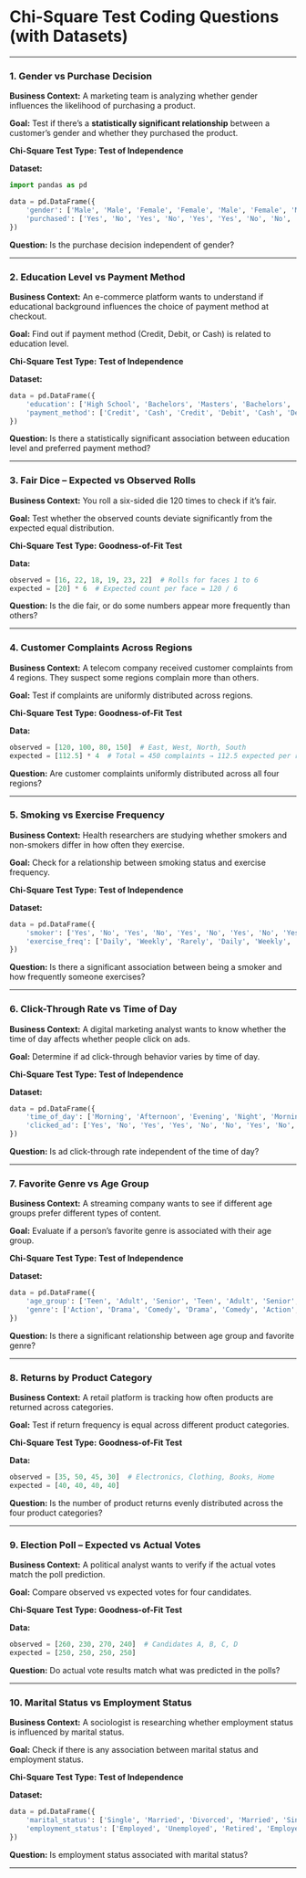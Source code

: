 
# Chi-Square Test Coding Questions (with Datasets)

---

###  1. Gender vs Purchase Decision

**Business Context:**
A marketing team is analyzing whether gender influences the likelihood of purchasing a product.

**Goal:**
Test if there’s a **statistically significant relationship** between a customer’s gender and whether they purchased the product.

**Chi-Square Test Type:**
**Test of Independence**

**Dataset:**

```python
import pandas as pd

data = pd.DataFrame({
    'gender': ['Male', 'Male', 'Female', 'Female', 'Male', 'Female', 'Male', 'Female', 'Male', 'Female'],
    'purchased': ['Yes', 'No', 'Yes', 'No', 'Yes', 'Yes', 'No', 'No', 'Yes', 'No']
})
```

**Question:**
Is the purchase decision independent of gender?

---

### 2. Education Level vs Payment Method

**Business Context:**
An e-commerce platform wants to understand if educational background influences the choice of payment method at checkout.

**Goal:**
Find out if payment method (Credit, Debit, or Cash) is related to education level.

**Chi-Square Test Type:**
**Test of Independence**

**Dataset:**

```python
data = pd.DataFrame({
    'education': ['High School', 'Bachelors', 'Masters', 'Bachelors', 'Masters', 'High School', 'Bachelors', 'Masters', 'High School', 'Bachelors'],
    'payment_method': ['Credit', 'Cash', 'Credit', 'Debit', 'Cash', 'Debit', 'Credit', 'Debit', 'Cash', 'Credit']
})
```

**Question:**
Is there a statistically significant association between education level and preferred payment method?

---

### 3. Fair Dice – Expected vs Observed Rolls

**Business Context:**
You roll a six-sided die 120 times to check if it’s fair.

**Goal:**
Test whether the observed counts deviate significantly from the expected equal distribution.

**Chi-Square Test Type:**
**Goodness-of-Fit Test**

**Data:**

```python
observed = [16, 22, 18, 19, 23, 22]  # Rolls for faces 1 to 6
expected = [20] * 6  # Expected count per face = 120 / 6
```

**Question:**
Is the die fair, or do some numbers appear more frequently than others?

---

### 4. Customer Complaints Across Regions

**Business Context:**
A telecom company received customer complaints from 4 regions. They suspect some regions complain more than others.

**Goal:**
Test if complaints are uniformly distributed across regions.

**Chi-Square Test Type:**
**Goodness-of-Fit Test**

**Data:**

```python
observed = [120, 100, 80, 150]  # East, West, North, South
expected = [112.5] * 4  # Total = 450 complaints → 112.5 expected per region
```

**Question:**
Are customer complaints uniformly distributed across all four regions?

---

### 5. Smoking vs Exercise Frequency

**Business Context:**
Health researchers are studying whether smokers and non-smokers differ in how often they exercise.

**Goal:**
Check for a relationship between smoking status and exercise frequency.

**Chi-Square Test Type:**
**Test of Independence**

**Dataset:**

```python
data = pd.DataFrame({
    'smoker': ['Yes', 'No', 'Yes', 'No', 'Yes', 'No', 'Yes', 'No', 'Yes', 'No'],
    'exercise_freq': ['Daily', 'Weekly', 'Rarely', 'Daily', 'Weekly', 'Rarely', 'Weekly', 'Daily', 'Rarely', 'Weekly']
})
```

**Question:**
Is there a significant association between being a smoker and how frequently someone exercises?

---

###  6. Click-Through Rate vs Time of Day

**Business Context:**
A digital marketing analyst wants to know whether the time of day affects whether people click on ads.

**Goal:**
Determine if ad click-through behavior varies by time of day.

**Chi-Square Test Type:**
**Test of Independence**

**Dataset:**

```python
data = pd.DataFrame({
    'time_of_day': ['Morning', 'Afternoon', 'Evening', 'Night', 'Morning', 'Afternoon', 'Evening', 'Night', 'Morning', 'Night'],
    'clicked_ad': ['Yes', 'No', 'Yes', 'Yes', 'No', 'No', 'Yes', 'No', 'Yes', 'No']
})
```

**Question:**
Is ad click-through rate independent of the time of day?

---

### 7. Favorite Genre vs Age Group

**Business Context:**
A streaming company wants to see if different age groups prefer different types of content.

**Goal:**
Evaluate if a person’s favorite genre is associated with their age group.

**Chi-Square Test Type:**
**Test of Independence**

**Dataset:**

```python
data = pd.DataFrame({
    'age_group': ['Teen', 'Adult', 'Senior', 'Teen', 'Adult', 'Senior', 'Teen', 'Adult', 'Senior', 'Teen'],
    'genre': ['Action', 'Drama', 'Comedy', 'Drama', 'Comedy', 'Action', 'Action', 'Comedy', 'Drama', 'Comedy']
})
```

**Question:**
Is there a significant relationship between age group and favorite genre?

---

### 8. Returns by Product Category

**Business Context:**
A retail platform is tracking how often products are returned across categories.

**Goal:**
Test if return frequency is equal across different product categories.

**Chi-Square Test Type:**
**Goodness-of-Fit Test**

**Data:**

```python
observed = [35, 50, 45, 30]  # Electronics, Clothing, Books, Home
expected = [40, 40, 40, 40]
```

**Question:**
Is the number of product returns evenly distributed across the four product categories?

---

### 9. Election Poll – Expected vs Actual Votes

**Business Context:**
A political analyst wants to verify if the actual votes match the poll prediction.

**Goal:**
Compare observed vs expected votes for four candidates.

**Chi-Square Test Type:**
**Goodness-of-Fit Test**

**Data:**

```python
observed = [260, 230, 270, 240]  # Candidates A, B, C, D
expected = [250, 250, 250, 250]
```

**Question:**
Do actual vote results match what was predicted in the polls?

---

### 10. Marital Status vs Employment Status

**Business Context:**
A sociologist is researching whether employment status is influenced by marital status.

**Goal:**
Check if there is any association between marital status and employment status.

**Chi-Square Test Type:**
**Test of Independence**

**Dataset:**

```python
data = pd.DataFrame({
    'marital_status': ['Single', 'Married', 'Divorced', 'Married', 'Single', 'Divorced', 'Married', 'Single', 'Divorced', 'Single'],
    'employment_status': ['Employed', 'Unemployed', 'Retired', 'Employed', 'Retired', 'Employed', 'Retired', 'Unemployed', 'Unemployed', 'Employed']
})
```

**Question:**
Is employment status associated with marital status?

---


